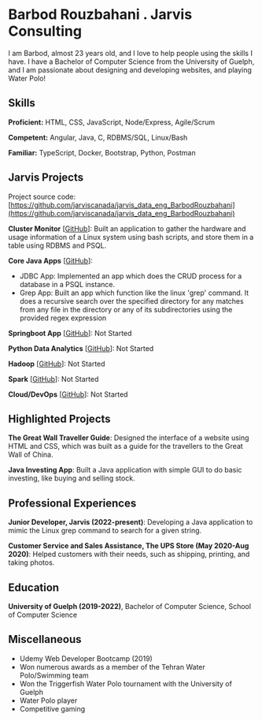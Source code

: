 # Barbod Rouzbahani . Jarvis Consulting

I am Barbod, almost 23 years old, and I love to help people using the skills I have. I have a Bachelor of Computer Science from the University of Guelph, and I am passionate about designing and developing websites, and playing Water Polo!

## Skills

**Proficient:** HTML, CSS, JavaScript, Node/Express, Agile/Scrum

**Competent:** Angular, Java, C, RDBMS/SQL, Linux/Bash

**Familiar:** TypeScript, Docker, Bootstrap, Python, Postman

## Jarvis Projects

Project source code: [https://github.com/jarviscanada/jarvis_data_eng_BarbodRouzbahani](https://github.com/jarviscanada/jarvis_data_eng_BarbodRouzbahani)


**Cluster Monitor** [[GitHub](https://github.com/jarviscanada/jarvis_data_eng_BarbodRouzbahani/tree/master/linux_sql)]: Built an application to gather the hardware and usage information of a Linux system using bash scripts, and store them in a table using RDBMS and PSQL.

**Core Java Apps** [[GitHub](https://github.com/jarviscanada/jarvis_data_eng_BarbodRouzbahani/tree/master/core_java)]:
      
  - JDBC App: Implemented an app which does the CRUD process for a database in a PSQL instance.
  - Grep App: Built an app which function like the linux 'grep' command. It does a recursive search over the specified directory for any matches from any file in the directory or any of its subdirectories using the provided regex expression

**Springboot App** [[GitHub](https://github.com/jarviscanada/jarvis_data_eng_BarbodRouzbahani/tree/master/springboot)]: Not Started

**Python Data Analytics** [[GitHub](https://github.com/jarviscanada/jarvis_data_eng_BarbodRouzbahani/tree/master/python_data_anlytics)]: Not Started

**Hadoop** [[GitHub](https://github.com/jarviscanada/jarvis_data_eng_BarbodRouzbahani/tree/master/hadoop)]: Not Started

**Spark** [[GitHub](https://github.com/jarviscanada/jarvis_data_eng_BarbodRouzbahani/tree/master/spark)]: Not Started

**Cloud/DevOps** [[GitHub](https://github.com/jarviscanada/jarvis_data_eng_BarbodRouzbahani/tree/master/cloud_devops)]: Not Started


## Highlighted Projects
**The Great Wall Traveller Guide**: Designed the interface of a website using HTML and CSS, which was built as a guide for the travellers to the Great Wall of China.

**Java Investing App**: Built a Java application with simple GUI to do basic investing, like buying and selling stock.


## Professional Experiences

**Junior Developer, Jarvis (2022-present)**: Developing a Java application to mimic the Linux grep command to search for a given string.

**Customer Service and Sales Assistance, The UPS Store (May 2020-Aug 2020)**: Helped customers with their needs, such as shipping, printing, and taking photos.


## Education
**University of Guelph (2019-2022)**, Bachelor of Computer Science, School of Computer Science


## Miscellaneous
- Udemy Web Developer Bootcamp (2019)
- Won numerous awards as a member of the Tehran Water Polo/Swimming team
- Won the Triggerfish Water Polo tournament with the University of Guelph
- Water Polo player
- Competitive gaming
